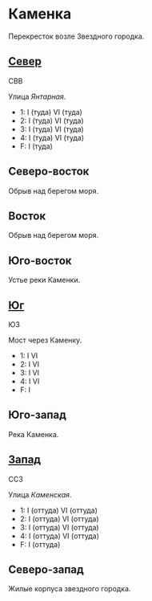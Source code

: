 # Каменка

Перекресток возле Звездного городка.

## [Север](./590015.md)

СВВ

Улица *Янтарная*.

* 1:    I (туда)    VI (туда)
* 2:    I (туда)    VI (туда)
* 3:    I (туда)    VI (туда)
* 4:    I (туда)    VI (туда)
* F:    I (туда)

## Северо-восток

Обрыв над берегом моря.

## Восток

Обрыв над берегом моря.

## Юго-восток

Устье реки Каменки.

## [Юг](./590025.md)

ЮЗ

Мост через Каменку.

* 1:    I   VI
* 2:    I   VI
* 3:    I   VI
* 4:    I   VI
* F:    I

## Юго-запад

Река Каменка.

## [Запад](./585020.md)

ССЗ

Улица *Каменская*.

* 1:    I (оттуда)  VI (оттуда)
* 2:    I (оттуда)  VI (оттуда)
* 3:    I (оттуда)  VI (оттуда)
* 4:    I (оттуда)  VI (оттуда)
* F:    I (оттуда)

## Северо-запад

Жилые корпуса звездного городка.
